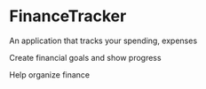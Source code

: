 # FinanceTracker
<p> An application that tracks your spending, expenses</p>
<p> Create financial goals and show progress</p>
<p> Help organize finance </p>

